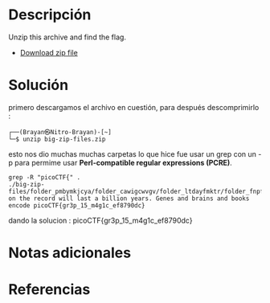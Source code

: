 # Descripción
Unzip this archive and find the flag.

- [Download zip file](https://artifacts.picoctf.net/c/505/big-zip-files.zip)

# Solución 
primero descargamos el archivo en cuestión,  para después descomprimirlo :
```
┌──(Brayan㉿Nitro-Brayan)-[~]
└─$ unzip big-zip-files.zip
```
esto nos dio muchas muchas carpetas lo que hice fue usar un grep con un -p para permime usar **Perl-compatible regular expressions (PCRE)**.
```
grep -R "picoCTF{" .
./big-zip-files/folder_pmbymkjcya/folder_cawigcwvgv/folder_ltdayfmktr/folder_fnpfclfyee/whzxrpivpqld.txt:information on the record will last a billion years. Genes and brains and books encode picoCTF{gr3p_15_m4g1c_ef8790dc}
```
 dando la solucion :
 picoCTF{gr3p_15_m4g1c_ef8790dc}

# Notas adicionales 

# Referencias 
